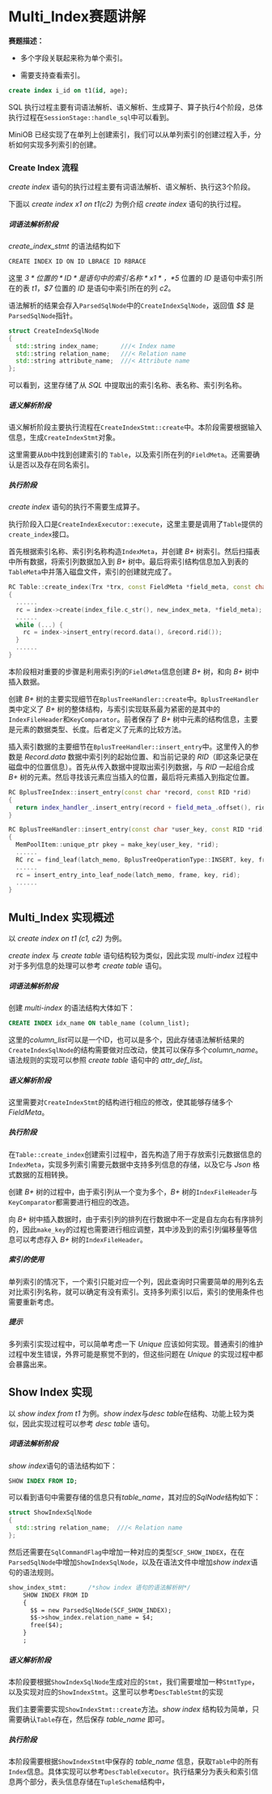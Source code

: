 <h1>Multi_Index赛题讲解</h1>

**赛题描述：**

- 多个字段关联起来称为单个索引。

- 需要支持查看索引。

```sql
create index i_id on t1(id, age);
```

SQL 执行过程主要有词语法解析、语义解析、生成算子、算子执行4个阶段，总体执行过程在`SessionStage::handle_sql`中可以看到。

MiniOB 已经实现了在单列上创建索引，我们可以从单列索引的创建过程入手，分析如何实现多列索引的创建。



### Create Index 流程

*create index* 语句的执行过程主要有词语法解析、语义解析、执行这3个阶段。

下面以 *create index x1 on t1(c2)* 为例介绍 *create index* 语句的执行过程。

##### 词语法解析阶段

*create_index_stmt* 的语法结构如下

```yacc
CREATE INDEX ID ON ID LBRACE ID RBRACE
```

这里 *$3* 位置的 *ID* 是语句中的索引名称 *x1*，*$5* 位置的 *ID* 是语句中索引所在的表 *t1*，*$7* 位置的 *ID* 是语句中索引所在的列 *c2*。

语法解析的结果会存入`ParsedSqlNode`中的`CreateIndexSqlNode`，返回值 *$$* 是`ParsedSqlNode`指针。

```c++
struct CreateIndexSqlNode
{
  std::string index_name;      ///< Index name
  std::string relation_name;   ///< Relation name
  std::string attribute_name;  ///< Attribute name
};
```

可以看到，这里存储了从 *SQL* 中提取出的索引名称、表名称、索引列名称。

##### 语义解析阶段

语义解析阶段主要执行流程在`CreateIndexStmt::create`中。本阶段需要根据输入信息，生成`CreateIndexStmt`对象。

这里需要从`Db`中找到创建索引的 `Table`，以及索引所在列的`FieldMeta`。还需要确认是否以及存在同名索引。

##### 执行阶段

*create index* 语句的执行不需要生成算子。

执行阶段入口是`CreateIndexExecutor::execute`，这里主要是调用了`Table`提供的`create_index`接口。

首先根据索引名称、索引列名称构造`IndexMeta`，并创建 *B+* 树索引。然后扫描表中所有数据，将索引列数据加入到 *B+* 树中。最后将索引结构信息加入到表的`TableMeta`中并落入磁盘文件，索引的创建就完成了。

```c++
RC Table::create_index(Trx *trx, const FieldMeta *field_meta, const char *index_name)
{
  ......
  rc = index->create(index_file.c_str(), new_index_meta, *field_meta);
  ......
  while (...) {
    rc = index->insert_entry(record.data(), &record.rid());
  }
  ......
}
```

本阶段相对重要的步骤是利用索引列的`FieldMeta`信息创建 *B+* 树，和向 *B+* 树中插入数据。

创建 *B+* 树的主要实现细节在`BplusTreeHandler::create`中。`BplusTreeHandler`类中定义了 *B+* 树的整体结构，与索引实现联系最为紧密的是其中的`IndexFileHeader`和`KeyComparator`。前者保存了 *B+* 树中元素的结构信息，主要是元素的数据类型、长度。后者定义了元素的比较方法。

插入索引数据的主要细节在`BplusTreeHandler::insert_entry`中。这里传入的参数是 *Record.data* 数据中索引列的起始位置、和当前记录的 *RID*（即这条记录在磁盘中的位置信息）。首先从传入数据中提取出索引列数据，与 *RID* 一起组合成 *B+* 树的元素。然后寻找该元素应当插入的位置，最后将元素插入到指定位置。

```c++
RC BplusTreeIndex::insert_entry(const char *record, const RID *rid)
{
  return index_handler_.insert_entry(record + field_meta_.offset(), rid);
}

RC BplusTreeHandler::insert_entry(const char *user_key, const RID *rid)
{
  MemPoolItem::unique_ptr pkey = make_key(user_key, *rid);
  ......
  RC rc = find_leaf(latch_memo, BplusTreeOperationType::INSERT, key, frame);
  ......
  rc = insert_entry_into_leaf_node(latch_memo, frame, key, rid);
  ......
}
```



## Multi_Index 实现概述

以 *create index on t1 (c1, c2)* 为例。

*create index* 与 *create table* 语句结构较为类似，因此实现 *multi-index* 过程中对于多列信息的处理可以参考 *create table* 语句。

##### 词语法解析阶段

创建 *multi-index* 的语法结构大体如下：

```sql
CREATE INDEX idx_name ON table_name (column_list);
```

这里的*column_list*可以是一个ID，也可以是多个，因此存储语法解析结果的`CreateIndexSqlNode`的结构需要做对应改动，使其可以保存多个*column_name*。语法规则的实现可以参照 *create table* 语句中的 *attr_def_list*。

##### 语义解析阶段

这里需要对`CreateIndexStmt`的结构进行相应的修改，使其能够存储多个 *FieldMeta*。

##### 执行阶段

在`Table::create_index`创建索引过程中，首先构造了用于存放索引元数据信息的`IndexMeta`，实现多列索引需要元数据中支持多列信息的存储，以及它与 *Json* 格式数据的互相转换。

创建 *B+* 树的过程中，由于索引列从一个变为多个，*B+* 树的`IndexFileHeader`与`KeyComparator`都需要进行相应的改造。

向 *B+* 树中插入数据时，由于索引列的排列在行数据中不一定是自左向右有序排列的，因此`make_key`的过程也需要进行相应调整，其中涉及到的索引列偏移量等信息可以考虑存入 *B+* 树的`IndexFileHeader`。

##### 索引的使用

单列索引的情况下，一个索引只能对应一个列，因此查询时只需要简单的用列名去对比索引列名称，就可以确定有没有索引。支持多列索引以后，索引的使用条件也需要重新考虑。

##### 提示

多列索引实现过程中，可以简单考虑一下 *Unique* 应该如何实现。普通索引的维护过程中发生错误，外界可能是察觉不到的，但这些问题在 *Unique* 的实现过程中都会暴露出来。



## Show Index 实现

以 *show index from t1* 为例。*show index*与*desc table*在结构、功能上较为类似，因此实现过程可以参考 *desc table* 语句。

##### 词语法解析阶段

*show index*语句的语法结构如下：

```sql
SHOW INDEX FROM ID;
```

可以看到语句中需要存储的信息只有*table_name*，其对应的*SqlNode*结构如下：

```c++
struct ShowIndexSqlNode
{
  std::string relation_name;  ///< Relation name
};
```

然后还需要在`SqlCommandFlag`中增加一种对应的类型`SCF_SHOW_INDEX`，在在`ParsedSqlNode`中增加`ShowIndexSqlNode`，以及在语法文件中增加*show index*语句的语法规则。

```yacc
show_index_stmt:      /*show index 语句的语法解析树*/
    SHOW INDEX FROM ID
    {
      $$ = new ParsedSqlNode(SCF_SHOW_INDEX);
      $$->show_index.relation_name = $4;
      free($4);
    }
    ;
```

##### 语义解析阶段

本阶段要根据`ShowIndexSqlNode`生成对应的`Stmt`，我们需要增加一种`StmtType`，以及实现对应的`ShowIndexStmt`。这里可以参考`DescTableStmt`的实现

我们主要需要实现`ShowIndexStmt::create`方法。*show index* 结构较为简单，只需要确认`Table`存在，然后保存 *table_name* 即可。

##### 执行阶段

本阶段需要根据`ShowIndexStmt`中保存的 *table_name* 信息，获取`Table`中的所有`Index`信息。具体实现可以参考`DescTableExecutor`。执行结果分为表头和索引信息两个部分，表头信息存储在`TupleSchema`结构中，